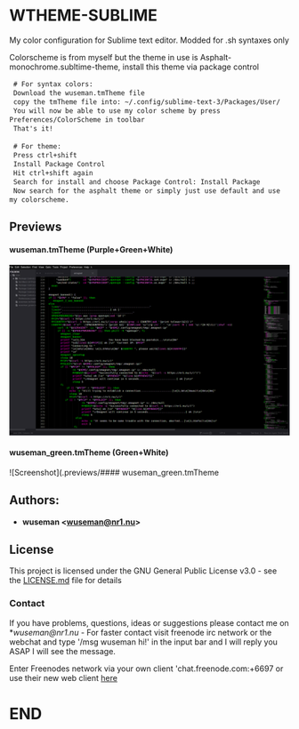 # WTHEME-SUBLIME

My color configuration for Sublime text editor. Modded for .sh syntaxes only

Colorscheme is from myself but the theme in use is Asphalt-monochrome.subltime-theme, install this theme via package control

     # For syntax colors:
     Download the wuseman.tmTheme file
     copy the tmTheme file into: ~/.config/sublime-text-3/Packages/User/
     You will now be able to use my color scheme by press Preferences/ColorScheme in toolbar
     That's it!

     # For theme:
     Press ctrl+shift
     Install Package Control
     Hit ctrl+shift again
     Search for install and choose Package Control: Install Package
     Now search for the asphalt theme or simply just use default and use my colorscheme.

## Previews

#### wuseman.tmTheme (Purple+Green+White)
![Screenshot](.previews/wuseman.tmTheme.png)

#### wuseman_green.tmTheme (Green+White)
![Screenshot](.previews/#### wuseman_green.tmTheme

## Authors: 

* **wuseman <wuseman@nr1.nu\>** 

## License

This project is licensed under the GNU General Public License v3.0 - see the [LICENSE.md](LICENSE.md) file for details

### Contact

  If you have problems, questions, ideas or suggestions please contact me on *_wuseman@nr1.nu_  - For faster contact visit freenode irc network or the webchat and type '/msg wuseman hi!' in the input bar and I will reply you ASAP I will see the message.
  
  Enter Freenodes network via your own client 'chat.freenode.com:+6697 or use their new web client [here](https://webchat.freenode.net/)


# END
